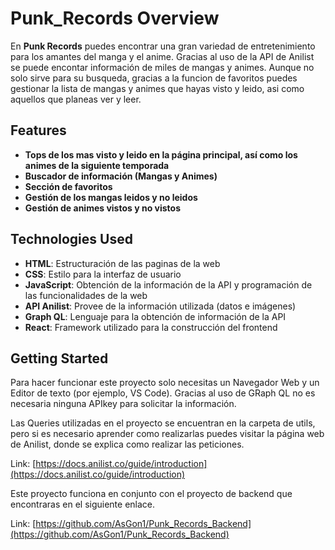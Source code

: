 # Punk_Records Overview

En **Punk Records** puedes encontrar una gran variedad de entretenimiento para los amantes del manga y el anime. Gracias al uso de la API de Anilist se puede encontar información de miles de mangas y animes. Aunque no solo sirve para su busqueda, gracias a la funcion de favoritos puedes gestionar la lista de mangas y animes que hayas visto y leido, asi como aquellos que planeas ver y leer.

## Features

- **Tops de los mas visto y leido en la página principal, así como los animes de la siguiente temporada**
- **Buscador de información (Mangas y Animes)**
- **Sección de favoritos**
- **Gestión de los mangas leidos y no leidos**
- **Gestión de animes vistos y no vistos**

## Technologies Used

- **HTML**: Estructuración de las paginas de la web
- **CSS**: Estilo para la interfaz de usuario
- **JavaScript**: Obtención de la información de la API y programación de las funcionalidades de la web
- **API Anilist**: Provee de la información utilizada (datos e imágenes)
- **Graph QL**: Lenguaje para la obtención de información de la API
- **React**: Framework utilizado para la construcción del frontend


## Getting Started

Para hacer funcionar este proyecto solo necesitas un Navegador Web y un Editor de texto (por ejemplo, VS Code). Gracias al uso de GRaph QL no es necesaria ninguna APIkey para solicitar la información.

Las Queries utilizadas en el proyecto se encuentran en la carpeta de utils, pero si es necesario aprender como realizarlas puedes visitar la página web de Anilist, donde se explica como realizar las peticiones.

Link: [https://docs.anilist.co/guide/introduction](https://docs.anilist.co/guide/introduction)

Este proyecto funciona en conjunto con el proyecto de backend que encontraras en el siguiente enlace.

Link: [https://github.com/AsGon1/Punk_Records_Backend](https://github.com/AsGon1/Punk_Records_Backend)